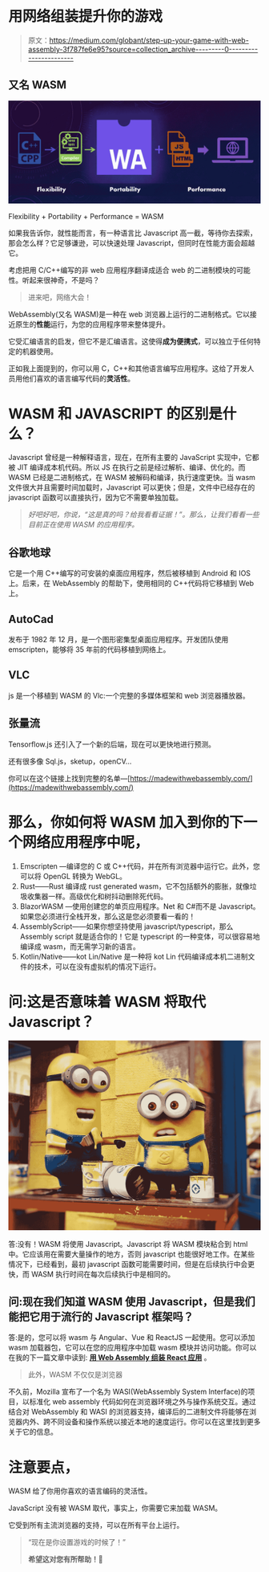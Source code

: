# 用网络组装提升你的游戏

> 原文：<https://medium.com/globant/step-up-your-game-with-web-assembly-3f787fe6e95?source=collection_archive---------0----------------------->

## 又名 WASM

![](img/fee6b4ff2be43c33273003d0c78d90be.png)

Flexibility + Portability + Performance = WASM

如果我告诉你，就性能而言，有一种语言比 Javascript 高一截，等待你去探索，那会怎么样？它足够谦逊，可以快速处理 Javascript，但同时在性能方面会超越它。

考虑把用 C/C++编写的非 web 应用程序翻译成适合 web 的二进制模块的可能性。听起来很神奇，不是吗？

> 进来吧，网络大会！

WebAssembly(又名 WASM)是一种在 web 浏览器上运行的二进制格式。它以接近原生的**性能**运行，为您的应用程序带来整体提升。

它受汇编语言的启发，但它不是汇编语言。这使得**成为便携式**，可以独立于任何特定的机器使用。

正如我上面提到的，你可以用 C，C++和其他语言编写应用程序。这给了开发人员用他们喜欢的语言编写代码的**灵活性**。

# WASM 和 JAVASCRIPT 的区别是什么？

Javascript 曾经是一种解释语言，现在，在所有主要的 JavaScript 实现中，它都被 JIT 编译成本机代码。所以 JS 在执行之前是经过解析、编译、优化的。而 WASM 已经是二进制格式，在 WASM 被解码和编译，执行速度更快。当 wasm 文件很大并且需要时间加载时，Javascript 可以更快；但是，文件中已经存在的 javascript 函数可以直接执行，因为它不需要单独加载。

> *好吧好吧，你说，“这是真的吗？给我看看证据！”。那么，让我们看看一些目前正在使用 WASM 的应用程序。*

## **谷歌地球**

它是一个用 C++编写的可安装的桌面应用程序，然后被移植到 Android 和 IOS 上。后来，在 WebAssembly 的帮助下，使用相同的 C++代码将它移植到 Web 上。

## **AutoCad**

发布于 1982 年 12 月，是一个图形密集型桌面应用程序。开发团队使用 emscripten，能够将 35 年前的代码移植到网络上。

## **VLC**

js 是一个移植到 WASM 的 Vlc:一个完整的多媒体框架和 web 浏览器播放器。

## **张量流**

Tensorflow.js 还引入了一个新的后端，现在可以更快地进行预测。

还有很多像 Sql.js，sketup，openCV…

你可以在这个链接上找到完整的名单—[https://madewithwebassembly.com/](https://madewithwebassembly.com/)

# 那么，你如何将 WASM 加入到你的下一个网络应用程序中呢，

1.  Emscripten —编译您的 C 或 C++代码，并在所有浏览器中运行它。此外，您可以将 OpenGL 转换为 WebGL。
2.  Rust——Rust 编译成 rust generated wasm，它不包括额外的膨胀，就像垃圾收集器一样。高级优化和树抖动删除死代码。
3.  BlazorWASM —使用创建您的单页应用程序。Net 和 C#而不是 Javascript。如果您必须进行全栈开发，那么这是您必须要看一看的！
4.  AssemblyScript——如果你想坚持使用 javascript/typescript，那么 Assembly script 就是适合你的！它是 typescript 的一种变体，可以很容易地编译成 wasm，而无需学习新的语言。
5.  Kotlin/Native——kot Lin/Native 是一种将 kot Lin 代码编译成本机二进制文件的技术，可以在没有虚拟机的情况下运行。

# 问:这是否意味着 WASM 将取代 Javascript？

![](img/ce586e508bbea20096b1e2943e69f04e.png)

答:没有！WASM 将使用 Javascript。Javascript 将 WASM 模块粘合到 html 中。它应该用在需要大量操作的地方，否则 javascript 也能很好地工作。在某些情况下，已经看到，最初 javascript 函数可能需要时间，但是在后续执行中会更快，而 WASM 执行时间在每次后续执行中是相同的。

## **问:现在我们知道 WASM 使用 Javascript，但是我们能把它用于流行的 Javascript 框架吗？**

答:是的，您可以将 wasm 与 Angular、Vue 和 ReactJS 一起使用。您可以添加 wasm 加载器包，它可以在您的应用程序中加载 wasm 模块并访问功能。你可以在我的下一篇文章中读到: [**用 Web Assembly 组装 React 应用**](/globant/assembling-react-application-with-web-assembly-d683274d0afe) 。

> 此外，WASM 不仅仅是浏览器

不久前，Mozilla 宣布了一个名为 WASI(WebAssembly System Interface)的项目，以标准化 web assembly 代码如何在浏览器环境之外与操作系统交互。通过结合对 WebAssembly 和 WASI 的浏览器支持，编译后的二进制文件将能够在浏览器内外、跨不同设备和操作系统以接近本地的速度运行。你可以在这里找到更多关于它的信息。

# **注意要点，**

WASM 给了你用你喜欢的语言编码的灵活性。

JavaScript 没有被 WASM 取代，事实上，你需要它来加载 WASM。

它受到所有主流浏览器的支持，可以在所有平台上运行。

> “现在是你设置游戏的时候了！”
> 
> **希望这对您有所帮助！👏**